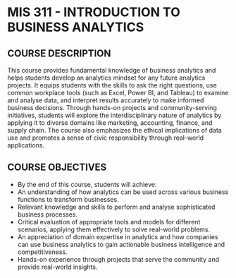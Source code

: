 # MIS 311 - INTRODUCTION TO BUSINESS ANALYTICS
## COURSE DESCRIPTION
This course provides fundamental knowledge of business analytics and helps students develop an analytics mindset for any future analytics projects. It equips students with the skills to ask the right questions, use common workplace tools (such as Excel, Power BI, and Tableau) to examine and analyse data, and interpret results accurately to make informed business decisions. 
Through hands-on projects and community-serving initiatives, students will explore the interdisciplinary nature of analytics by applying it to diverse domains like marketing, accounting, finance, and supply chain. The course also emphasizes the ethical implications of data use and promotes a sense of civic responsibility through real-world applications. 
## COURSE OBJECTIVES
* By the end of this course, students will achieve:
* An understanding of how analytics can be used across various business functions to transform businesses.
* Relevant knowledge and skills to perform and analyse sophisticated business processes.
* Critical evaluation of appropriate tools and models for different scenarios, applying them effectively to solve real-world problems.
* An appreciation of domain expertise in analytics and how companies can use business analytics to gain actionable business intelligence and competitiveness.
* Hands-on experience through projects that serve the community and provide real-world insights.
